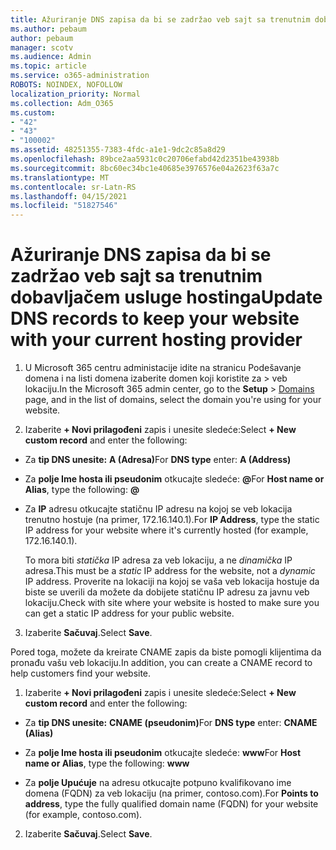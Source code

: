 ```yaml
---
title: Ažuriranje DNS zapisa da bi se zadržao veb sajt sa trenutnim dobavljačem usluge hostinga
ms.author: pebaum
author: pebaum
manager: scotv
ms.audience: Admin
ms.topic: article
ms.service: o365-administration
ROBOTS: NOINDEX, NOFOLLOW
localization_priority: Normal
ms.collection: Adm_O365
ms.custom:
- "42"
- "43"
- "100002"
ms.assetid: 48251355-7383-4fdc-a1e1-9dc2c85a8d29
ms.openlocfilehash: 89bce2aa5931c0c20706efabd42d2351be43938b
ms.sourcegitcommit: 8bc60ec34bc1e40685e3976576e04a2623f63a7c
ms.translationtype: MT
ms.contentlocale: sr-Latn-RS
ms.lasthandoff: 04/15/2021
ms.locfileid: "51827546"
---
```

# <a name="update-dns-records-to-keep-your-website-with-your-current-hosting-provider"></a><span data-ttu-id="cee40-102">Ažuriranje DNS zapisa da bi se zadržao veb sajt sa trenutnim dobavljačem usluge hostinga</span><span class="sxs-lookup"><span data-stu-id="cee40-102">Update DNS records to keep your website with your current hosting provider</span></span>

1. <span data-ttu-id="cee40-103">U Microsoft 365 centru administacije idite na stranicu Podešavanje domena i na listi domena izaberite domen koji koristite za   >  [](https://admin.microsoft.com/Adminportal#/Domains) veb lokaciju.</span><span class="sxs-lookup"><span data-stu-id="cee40-103">In the Microsoft 365 admin center, go to the **Setup** > [Domains](https://admin.microsoft.com/Adminportal#/Domains) page, and in the list of domains, select the domain you're using for your website.</span></span>

2. <span data-ttu-id="cee40-104">Izaberite **+ Novi prilagođeni** zapis i unesite sledeće:</span><span class="sxs-lookup"><span data-stu-id="cee40-104">Select **+ New custom record** and enter the following:</span></span>

  - <span data-ttu-id="cee40-105">Za **tip DNS unesite:** **A (Adresa)**</span><span class="sxs-lookup"><span data-stu-id="cee40-105">For **DNS type** enter: **A (Address)**</span></span>

  - <span data-ttu-id="cee40-106">Za **polje Ime hosta ili pseudonim** otkucajte sledeće: **@**</span><span class="sxs-lookup"><span data-stu-id="cee40-106">For **Host name or Alias**, type the following: **@**</span></span>

  - <span data-ttu-id="cee40-107">Za **IP** adresu otkucajte statičnu IP adresu na kojoj se veb lokacija trenutno hostuje (na primer, 172.16.140.1).</span><span class="sxs-lookup"><span data-stu-id="cee40-107">For **IP Address**, type the static IP address for your website where it's currently hosted (for example, 172.16.140.1).</span></span>

    <span data-ttu-id="cee40-108">To mora biti  *statička*  IP adresa za veb lokaciju, a ne  *dinamička*  IP adresa.</span><span class="sxs-lookup"><span data-stu-id="cee40-108">This must be a  *static*  IP address for the website, not a  *dynamic*  IP address.</span></span> <span data-ttu-id="cee40-109">Proverite na lokaciji na kojoj se vaša veb lokacija hostuje da biste se uverili da možete da dobijete statičnu IP adresu za javnu veb lokaciju.</span><span class="sxs-lookup"><span data-stu-id="cee40-109">Check with site where your website is hosted to make sure you can get a static IP address for your public website.</span></span>

3. <span data-ttu-id="cee40-110">Izaberite **Sačuvaj**.</span><span class="sxs-lookup"><span data-stu-id="cee40-110">Select **Save**.</span></span>

<span data-ttu-id="cee40-111">Pored toga, možete da kreirate CNAME zapis da biste pomogli klijentima da pronađu vašu veb lokaciju.</span><span class="sxs-lookup"><span data-stu-id="cee40-111">In addition, you can create a CNAME record to help customers find your website.</span></span>
  
1. <span data-ttu-id="cee40-112">Izaberite **+ Novi prilagođeni** zapis i unesite sledeće:</span><span class="sxs-lookup"><span data-stu-id="cee40-112">Select **+ New custom record** and enter the following:</span></span>

  - <span data-ttu-id="cee40-113">Za **tip DNS unesite:** **CNAME (pseudonim)**</span><span class="sxs-lookup"><span data-stu-id="cee40-113">For **DNS type** enter: **CNAME (Alias)**</span></span>

  - <span data-ttu-id="cee40-114">Za **polje Ime hosta ili pseudonim** otkucajte sledeće: **www**</span><span class="sxs-lookup"><span data-stu-id="cee40-114">For **Host name or Alias**, type the following: **www**</span></span>

  - <span data-ttu-id="cee40-115">Za **polje Upućuje** na adresu otkucajte potpuno kvalifikovano ime domena (FQDN) za veb lokaciju (na primer, contoso.com).</span><span class="sxs-lookup"><span data-stu-id="cee40-115">For **Points to address**, type the fully qualified domain name (FQDN) for your website (for example, contoso.com).</span></span>

2. <span data-ttu-id="cee40-116">Izaberite **Sačuvaj**.</span><span class="sxs-lookup"><span data-stu-id="cee40-116">Select **Save**.</span></span>
